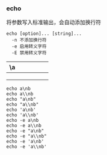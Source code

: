 ### echo
将参数写入标准输出，会自动添加换行符

```shell
echo [option]... [string]...
  -n 不添加换行符
  -e 启用转义字符
  -E 禁用转义字符
```

| \a | | | | | |
| --- | --- | --- | --- | --- | --- |
| | | | | | |
| | | | | | |
| | | | | | |


```shell
echo a\nb
echo a\\nb
echo "a\nb"
echo "a\\nb"
echo 'a\nb'
echo 'a\\nb'
echo -e a\nb
echo -e a\\nb
echo -e "a\nb"
echo -e "a\\nb"
echo -e 'a\nb'
echo -e 'a\\nb'
```


